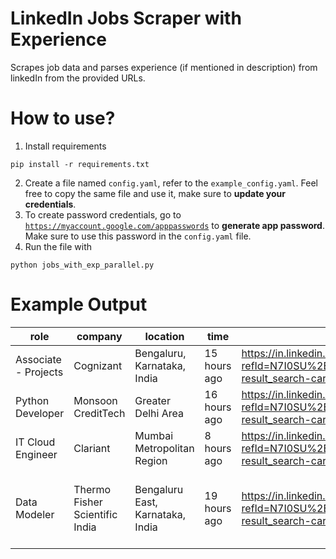 # LinkedIn Jobs Scraper with Experience

Scrapes job data and parses experience (if mentioned in description) from linkedIn from the provided URLs.

# How to use?

1. Install requirements
```
pip install -r requirements.txt
```
2. Create a file named `config.yaml`, refer to the `example_config.yaml`. Feel free to copy the same file and use it, make sure to **update your credentials**.
3. To create password credentials, go to [`https://myaccount.google.com/apppasswords`](https://myaccount.google.com/apppasswords) to **generate app password**. Make sure to use this password in the `config.yaml` file.
4. Run the file with
```
python jobs_with_exp_parallel.py
```

# Example Output

|role                |company                       |location                        |time        |link                                                                                                                                                                                                                                    |Domain|scraped            |Experience                                          |
|--------------------|------------------------------|--------------------------------|------------|----------------------------------------------------------------------------------------------------------------------------------------------------------------------------------------------------------------------------------------|------|-------------------|----------------------------------------------------|
|Associate - Projects|Cognizant                     |Bengaluru, Karnataka, India     |15 hours ago|https://in.linkedin.com/jobs/view/associate-projects-at-cognizant-3271094252?refId=N7I0SU%2Bi7Qb2BsvD4tqSlg%3D%3D&trackingId=uKBPSqvEJ2eeaiM2e5ZY1g%3D%3D&position=1&pageNum=0&trk=public_jobs_jserp-result_search-card                 |DA    |12-12-2022_10:31:28|                                                    |
|Python Developer    |Monsoon CreditTech            |Greater Delhi Area              |16 hours ago|https://in.linkedin.com/jobs/view/python-developer-at-monsoon-credittech-3391986098?refId=N7I0SU%2Bi7Qb2BsvD4tqSlg%3D%3D&trackingId=pN9KZts%2Bi%2BLC1rhpo1M2hQ%3D%3D&position=2&pageNum=0&trk=public_jobs_jserp-result_search-card      |DA    |12-12-2022_10:31:28|                                                    |
|IT Cloud Engineer   |Clariant                      |Mumbai Metropolitan Region      |8 hours ago |https://in.linkedin.com/jobs/view/it-cloud-engineer-at-clariant-3396747776?refId=N7I0SU%2Bi7Qb2BsvD4tqSlg%3D%3D&trackingId=41LOO0o0sMPQTxUF8JHkug%3D%3D&position=3&pageNum=0&trk=public_jobs_jserp-result_search-card                   |DA    |12-12-2022_10:31:28|                                                    |
|Data Modeler        |Thermo Fisher Scientific India|Bengaluru East, Karnataka, India|19 hours ago|https://in.linkedin.com/jobs/view/data-modeler-at-thermo-fisher-scientific-india-3396498540?refId=N7I0SU%2Bi7Qb2BsvD4tqSlg%3D%3D&trackingId=eSkktgn0zIlt%2FHc8g4jAqg%3D%3D&position=4&pageNum=0&trk=public_jobs_jserp-result_search-card|DA    |12-12-2022_10:31:28|6+ years working experience , 2+ years of Experience|

